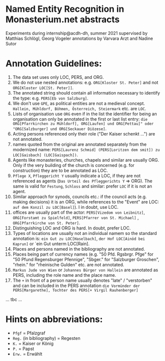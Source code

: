 Named Entity Recognition in Monasterium.net abstracts
=====================================================

Experiments during internship@acdh-dh, summer 2021
supervised by Matthias Schlögl, Georg Vogeler
annotations by Varvara Arzt and Nadine Sutor

# Annotation Guidelines:
1. The data set uses only LOC, PERS, and ORG.
1. We do not use nested annotations: e.g. `ORG[Kloster St. Peter]` and not `ORG[Kloster LOC[St. Peter]]`.
1. The annotated string should contain all information necessary to identify the type: e.g. `PERS[Eb von Salzburg]`.
1. We don't use `GPE`, as political entities are not a medieval concept. `Hallein, Mühldorf, Böhmen, Österreich, Steiermark` etc. are `LOC`.
1. Lists of organisation use `ORG` even if in the list the identifier for being an organisation can only be annotated in the first or last list entry: `die ORG[Pfarrkirchen zu Mühldorf], ORG[Laufen] und ORG[Pettau]" oder "ORG[Salzburger] und ORG[Seckauer Diözese]`.
1. Acting persons referenced only their role ("Der Kaiser schenkt ...") are not annotated.
1. names quoted from the original are annotated separately from the modernized name: `PERS[Laurenz Schmid] (PERS[Loritzen dem smit]) zu LOC[Gaisbach] (LOC[Gaispach])`.
1. Agents like monasteries, churches, chapels and similar are usually ORG. Only if the very building of the church is concerned (e.g. for construction) they are to be annotated as LOC.
1. `Pflege X`, `Pfleggericht Y` usually indicate a LOC, if they are not referenced as agents (`Das Urteil des Pfleggerichts Y` => ORG). The same is valid for `Festung`, `Schloss` and similar: prefer `LOC` if it is not an agent.
1. Similar approach for synods, councils etc.: if the council acts (e.g. making decisions) it is an ORG, while references to the "Event" are LOC: `auf dem Konzil zu LOC[Basel]`). I in doubt, use LOC.
1. offices are usually part of the actor: `PERS[Vizedom von Leibnitz]`, `ORG[Forstamt zu Spielfeld]`, `PERS[Pfarrer von St. Michael]` , `ORG[Pfarrkirche von St. Peter]`.
1. Distinguishing LOC and ORG is hard. In doubt, prefer LOC.
1. Types of locations are usually not an individual namem so the standard annotation is: `ein Gut zu LOC[Haselbach]`, `der Hof LOC[Ainöd bei Kaprun]` or `ein Gut unterm LOC[Rain].
1. Places and persons named in the bibliography are not annotated.
1. Places being part of currency names (e.g. "50 Pfd. Rgsbrgr. Pfge" for "50 Pfund Regensburger Pfennige", "Sbger." for "Salzburger Groschen", "rhein." for "rheinische Gulden" etc. are not annotated.
1. `Markus Jude von Wien` or `Johannes Bürger von Hallein` are annotated as PERS, including the role name and the place name.
1. The `+` in front of a person name usually denotes "late" / "verstorben" and can be included in the PERS annotation `die Vormünder der PERS[Margarethe], Tochter des PERS[+ Virgil Rauhenberger]`

... tbc ...

# Hints on abbreviations:
- `Pfgf` = Pfalzgraf
- `Reg.` (in bibliography) = Regesten
- `K.` = Kaiser or König
- `P.` = Papst
- `Erw.` = Erwählt

